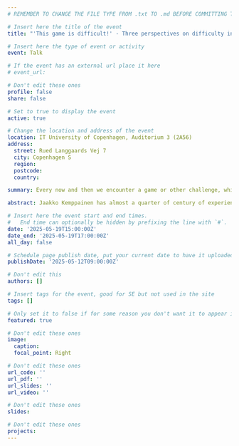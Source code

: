 ```yaml
---
# REMEMBER TO CHANGE THE FILE TYPE FROM .txt TO .md BEFORE COMMITTING THE ACTIVITY

# Insert here the title of the event
title: "'This game is difficult!' - Three perspectives on difficulty in games"

# Insert here the type of event or activity
event: Talk

# If the event has an external url place it here
# event_url:

# Don't edit these ones
profile: false
share: false

# Set to true to display the event
active: true

# Change the location and address of the event
location: IT University of Copenhagen, Auditorium 3 (2A56)
address: 
  street: Rued Langgaards Vej 7
  city: Copenhagen S
  region: 
  postcode: 
  country: 

summary: Every now and then we encounter a game or other challenge, which feels very difficult for us. There are several forms and sources of difficulty, from rules to one's physical qualities. This talk discusses a syntactic-semantic-pragmatic model for understanding difficulty in games.

abstract: Jaakko Kemppainen has almost a quarter of century of experience on working with games. He has worked over 15 years in games industry, mostly in different designer roles. He has participated in the development of almost 30 games on different platforms and genres. For five years he worked as the first Regional artist of games, promoting games as an art form, curating exhibitions and events and talking about games. He has written three books and several articles about games and game design. Currently he is teaching game design at Aalto University.

# Insert here the event start and end times.
#   End time can optionally be hidden by prefixing the line with `#`.
date: '2025-05-19T15:00:00Z'
date_end: '2025-05-19T17:00:00Z'
all_day: false

# Schedule page publish date, put your current date to have it uploaded instanty
publishDate: '2025-05-12T09:00:00Z'

# Don't edit this
authors: []

# Insert tags for the event, good for SE but not used in the site
tags: []

# Only set it to false if for some reason you don't want it to appear in the home, but only in the archive
featured: true

# Don't edit these ones
image:
  caption: 
  focal_point: Right

# Don't edit these ones
url_code: ''
url_pdf: ''
url_slides: ''
url_video: ''

# Don't edit these ones
slides:

# Don't edit these ones
projects:
---
```


